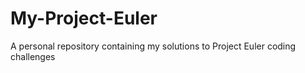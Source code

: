 # My-Project-Euler
A personal repository containing my solutions to Project Euler coding challenges
